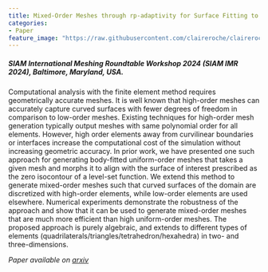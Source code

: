 ```yaml
---
title: Mixed-Order Meshes through rp-adaptivity for Surface Fitting to Implicit Geometries
categories:
- Paper
feature_image: "https://raw.githubusercontent.com/claireroche/claireroche.github.io/main/images/blossoms.png"
---
```


##### SIAM International Meshing Roundtable Workshop 2024 (SIAM IMR 2024), Baltimore, Maryland, USA.

Computational analysis with the finite element method requires geometrically accurate meshes. It is well known that high-order meshes can accurately capture curved surfaces with fewer degrees of freedom in comparison to low-order meshes. Existing techniques for high-order mesh generation typically output meshes with same polynomial order for all elements. However, high order elements away from curvilinear boundaries or interfaces increase the computational cost of the simulation without increasing geometric accuracy. In prior work, we have presented one such approach for generating body-fitted uniform-order meshes that takes a given mesh and morphs it to align with the surface of interest prescribed as the zero isocontour of a level-set function. We extend this method to generate mixed-order meshes such that curved surfaces of the domain are discretized with high-order elements, while low-order elements are used elsewhere. Numerical experiments demonstrate the robustness of the approach and show that it can be used to generate mixed-order meshes that are much more efficient than high uniform-order meshes. The proposed approach is purely algebraic, and extends to different types of elements (quadrilaterals/triangles/tetrahedron/hexahedra) in two- and three-dimensions. 

<!-- more -->


_Paper available on [arxiv](https://arxiv.org/abs/2401.16369)_
